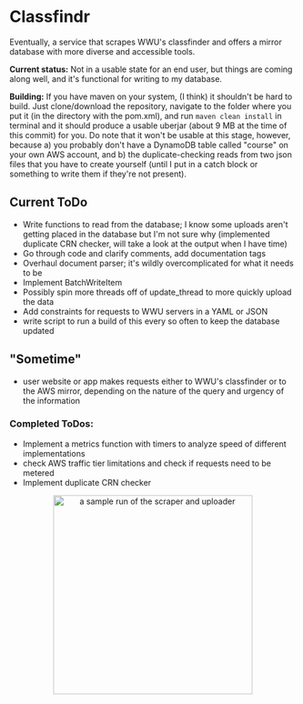 # Classfindr

Eventually, a service that scrapes WWU's classfinder and offers a mirror database with more diverse and accessible tools.

**Current status:** Not in a usable state for an end user, but things are coming along well, and it's functional for writing to my database.

**Building:** If you have maven on your system, (I think) it shouldn't be hard to build. Just clone/download the repository, navigate to the folder where you put it (in the directory with the pom.xml), and run `maven clean install` in terminal and it should produce a usable uberjar (about 9 MB at the time of this commit) for you. Do note that it won't be usable at this stage, however, because a) you probably don't have a DynamoDB table called "course" on your own AWS account, and b) the duplicate-checking reads from two json files that you have to create yourself (until I put in a catch block or something to write them if they're not present).

## Current ToDo
- Write functions to read from the database; I know some uploads aren't getting placed in the database but I'm not sure why (implemented duplicate CRN checker, will take a look at the output when I have time)
- Go through code and clarify comments, add documentation tags
- Overhaul document parser; it's wildly overcomplicated for what it needs to be
- Implement BatchWriteItem
- Possibly spin more threads off of update_thread to more quickly upload the data 
- Add constraints for requests to WWU servers in a YAML or JSON
- write script to run a build of this every so often to keep the database updated

## "Sometime"
- user website or app makes requests either to WWU's classfinder or to the AWS mirror, depending on the nature of the query and urgency of the information

### Completed ToDos:
- Implement a metrics function with timers to analyze speed of different implementations
- check AWS traffic tier limitations and check if requests need to be metered
- Implement duplicate CRN checker

<p align="center">
  <img src="https://user-images.githubusercontent.com/30479162/57427361-69001b00-71d8-11e9-9c58-805538e9e126.JPG" width="350" title="a sample run of the scraper and uploader">
</p>
